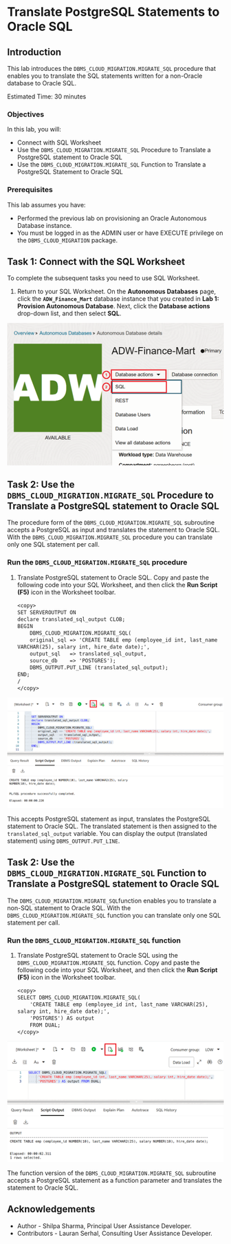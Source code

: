 ﻿
# Translate PostgreSQL Statements to Oracle SQL

## Introduction
This lab introduces the `DBMS_CLOUD_MIGRATION.MIGRATE_SQL` procedure that enables you to translate the SQL statements written for a non-Oracle database to Oracle SQL.

Estimated Time: 30 minutes


### Objectives

In this lab, you will:
- Connect with SQL Worksheet
- Use the `DBMS_CLOUD_MIGRATION.MIGRATE_SQL` Procedure to Translate a PostgreSQL statement to Oracle SQL
- Use the `DBMS_CLOUD_MIGRATION.MIGRATE_SQL` Function to Translate a PostgreSQL Statement to Oracle SQL

### Prerequisites

This lab assumes you have:

- Performed the previous lab on provisioning an Oracle Autonomous Database instance.
- You must be logged in as the ADMIN user or have EXECUTE privilege on the `DBMS_CLOUD_MIGRATION` package.

## Task 1: Connect with the SQL Worksheet

To complete the subsequent tasks you need to use SQL Worksheet.

1. Return to your SQL Worksheet. On the **Autonomous Databases** page, click the **`ADW_Finance_Mart`** database instance that you created in **Lab 1: Provision Autonomous Database**. Next, click the **Database actions** drop-down list, and then select **SQL**.

  ![Navigate to the SQL Worksheet](images/sqlworksheet.png)


## Task 2: Use the `DBMS_CLOUD_MIGRATION.MIGRATE_SQL` Procedure to Translate a PostgreSQL statement to Oracle SQL

The procedure form of the `DBMS_CLOUD_MIGRATION.MIGRATE_SQL` subroutine accepts a PostgreSQL as input and translates the statement to Oracle SQL. With the `DBMS_CLOUD_MIGRATION.MIGRATE_SQL` procedure you can translate only one SQL statement per call.

### Run the `DBMS_CLOUD_MIGRATION.MIGRATE_SQL` procedure

1. Translate PostgreSQL statement to Oracle SQL. Copy and paste the following code into your SQL Worksheet, and then click the **Run Script (F5)** icon in the Worksheet toolbar.

    ```
    <copy>
    SET SERVEROUTPUT ON
    declare translated_sql_output CLOB;
    BEGIN
        DBMS_CLOUD_MIGRATION.MIGRATE_SQL(
        original_sql => 'CREATE TABLE emp (employee_id int, last_name VARCHAR(25), salary int, hire_date date);',
        output_sql   => translated_sql_output,
        source_db    => 'POSTGRES');
        DBMS_OUTPUT.PUT_LINE (translated_sql_output);
    END;
    /
    </copy>
    ```
  ![Use DBMS_CLOUD_MIGRATION.MIGRATE_SQL Procedure](images/migrate-sql-procedure.png)

  This accepts PostgreSQL statement as input, translates the PostgreSQL statement to Oracle SQL. The translated statement is then assigned to the `translated_sql_output` variable.
  You can display the output (translated statement) using `DBMS_OUTPUT.PUT_LINE`.

  ## Task 2: Use the `DBMS_CLOUD_MIGRATION.MIGRATE_SQL` Function to Translate a PostgreSQL statement to Oracle SQL

The `DBMS_CLOUD_MIGRATION.MIGRATE_SQL`function  enables you to translate a non-SQL statement to Oracle SQL. With the `DBMS_CLOUD_MIGRATION.MIGRATE_SQL` function you can translate only one SQL statement per call.

### Run the `DBMS_CLOUD_MIGRATION.MIGRATE_SQL` function

1. Translate PostgreSQL statement to Oracle SQL using the `DBMS_CLOUD_MIGRATION.MIGRATE_SQL` function. Copy and paste the following code into your SQL Worksheet, and then click the **Run Script (F5)** icon in the Worksheet toolbar.

    ```
    <copy>
    SELECT DBMS_CLOUD_MIGRATION.MIGRATE_SQL(
        'CREATE TABLE emp (employee_id int, last_name VARCHAR(25), salary int, hire_date date);',
        'POSTGRES') AS output
        FROM DUAL;
    </copy>
    ```
  ![Use DBMS_CLOUD_MIGRATION.MIGRATE_SQL Procedure](images/migrate-sql-function.png)

The function version of the `DBMS_CLOUD_MIGRATION.MIGRATE_SQL` subroutine accepts a PostgreSQL statement as a function parameter and translates the statement to Oracle SQL.

## Acknowledgements

- Author       - Shilpa Sharma, Principal User Assistance Developer.
- Contributors - Lauran Serhal, Consulting User Assistance Developer.